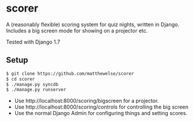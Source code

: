 # scorer

A (reasonably flexible) scoring system for quiz nights, written in Django. Includes a big screen mode for showing on a projector etc.

Tested with Django 1.7

## Setup

```bash
$ git clone https://github.com/matthewelse/scorer
$ cd scorer
$ ./manage.py syncdb
$ ./manage.py runserver
```

* Use http://localhost:8000/scoring/bigscreen for a projector.
* Use http://localhost:8000/scoring/controls for controlling the big screen
* Use the normal Django Admin for configuring things and setting scores.
